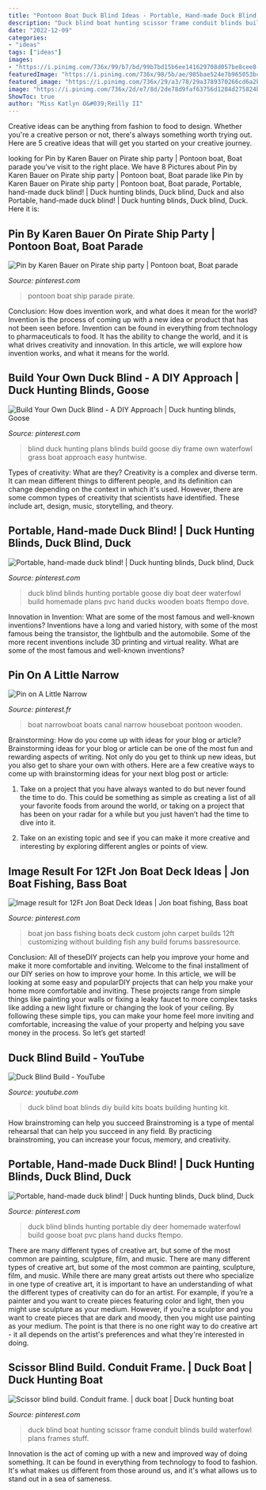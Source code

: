 ```yaml
---
title: "Pontoon Boat Duck Blind Ideas - Portable, Hand-made Duck Blind!"
description: "Duck blind boat hunting scissor frame conduit blinds build waterfowl plans frames stuff"
date: "2022-12-09"
categories:
- "ideas"
tags: ["ideas"]
images:
- "https://i.pinimg.com/736x/99/b7/bd/99b7bd15b6ee141629708d057be8cee8--narrowboat-small-boats.jpg"
featuredImage: "https://i.pinimg.com/736x/98/5b/ae/985bae524e7b965053bce17d3b55ba81--pirate.jpg"
featured_image: "https://i.pinimg.com/736x/29/a3/78/29a3789370266cd6a2bbe9d4201fa2d3.jpg"
image: "https://i.pinimg.com/736x/2d/e7/8d/2de78d9faf63756d1284d275824bd1b9--waterfowl-hunting-duck-hunting.jpg"
ShowToc: true
author: "Miss Katlyn O&#039;Reilly II"
---
```



Creative ideas can be anything from fashion to food to design. Whether you're a creative person or not, there's always something worth trying out. Here are 5 creative ideas that will get you started on your creative journey.

	

		
looking for Pin by Karen Bauer on Pirate ship party | Pontoon boat, Boat parade you've visit to the right place. We have 8 Pictures about Pin by Karen Bauer on Pirate ship party | Pontoon boat, Boat parade like Pin by Karen Bauer on Pirate ship party | Pontoon boat, Boat parade, Portable, hand-made duck blind! | Duck hunting blinds, Duck blind, Duck and also Portable, hand-made duck blind! | Duck hunting blinds, Duck blind, Duck. Here it is:
		
    
## Pin By Karen Bauer On Pirate Ship Party | Pontoon Boat, Boat Parade

<img loading=lazy src="https://i.pinimg.com/736x/98/5b/ae/985bae524e7b965053bce17d3b55ba81--pirate.jpg" onerror="this.onerror=null;this.src='https://tse4.mm.bing.net/th?id=OIP.O4Vyi4QRPNYjSgNla9hkSAHaFj&amp;pid=15.1';" alt="Pin by Karen Bauer on Pirate ship party | Pontoon boat, Boat parade">

_Source: pinterest.com_

>pontoon boat ship parade pirate. 

	

Conclusion: How does invention work, and what does it mean for the world?
Invention is the process of coming up with a new idea or product that has not been seen before. Invention can be found in everything from technology to pharmaceuticals to food. It has the ability to change the world, and it is what drives creativity and innovation. In this article, we will explore how invention works, and what it means for the world.

    
## Build Your Own Duck Blind - A DIY Approach | Duck Hunting Blinds, Goose

<img loading=lazy src="https://i.pinimg.com/originals/d3/86/ca/d386ca36793e51e6e6b8eb5d36294e2f.jpg" onerror="this.onerror=null;this.src='https://tse1.mm.bing.net/th?id=OIP.dZp2nURr0Mc0oPlNDdgHBwHaFj&amp;pid=15.1';" alt="Build Your Own Duck Blind - A DIY Approach | Duck hunting blinds, Goose">

_Source: pinterest.com_

>blind duck hunting plans blinds build goose diy frame own waterfowl grass boat approach easy huntwise. 

	

Types of creativity: What are they?
Creativity is a complex and diverse term. It can mean different things to different people, and its definition can change depending on the context in which it's used. However, there are some common types of creativity that scientists have identified. These include art, design, music, storytelling, and
theory.

    
## Portable, Hand-made Duck Blind! | Duck Hunting Blinds, Duck Blind, Duck

<img loading=lazy src="https://i.pinimg.com/736x/2d/e7/8d/2de78d9faf63756d1284d275824bd1b9--waterfowl-hunting-duck-hunting.jpg" onerror="this.onerror=null;this.src='https://tse2.mm.bing.net/th?id=OIP.RVbOdjWx9HbFsbpiCGx2IwHaFi&amp;pid=15.1';" alt="Portable, hand-made duck blind! | Duck hunting blinds, Duck blind, Duck">

_Source: pinterest.com_

>duck blind blinds hunting portable goose diy boat deer waterfowl build homemade plans pvc hand ducks wooden boats ftempo dove. 

	

Innovation in Invention: What are some of the most famous and well-known inventions?
Inventions have a long and varied history, with some of the most famous being the transistor, the lightbulb and the automobile. Some of the more recent inventions include 3D printing and virtual reality. What are some of the most famous and well-known inventions?

    
## Pin On A Little Narrow

<img loading=lazy src="https://i.pinimg.com/736x/99/b7/bd/99b7bd15b6ee141629708d057be8cee8--narrowboat-small-boats.jpg" onerror="this.onerror=null;this.src='https://tse1.mm.bing.net/th?id=OIP.iHU9SBj81I_915MlVGT4WAHaFj&amp;pid=15.1';" alt="Pin on A Little Narrow">

_Source: pinterest.fr_

>boat narrowboat boats canal narrow houseboat pontoon wooden. 

	

Brainstorming: How do you come up with ideas for your blog or article?
Brainstorming ideas for your blog or article can be one of the most fun and rewarding aspects of writing. Not only do you get to think up new ideas, but you also get to share your own with others. Here are a few creative ways to come up with brainstorming ideas for your next blog post or article:
1. Take on a project that you have always wanted to do but never found the time to do. This could be something as simple as creating a list of all your favorite foods from around the world, or taking on a project that has been on your radar for a while but you just haven’t had the time to dive into it.

2. Take on an existing topic and see if you can make it more creative and interesting by exploring different angles or points of view.

    
## Image Result For 12Ft Jon Boat Deck Ideas | Jon Boat Fishing, Bass Boat

<img loading=lazy src="https://i.pinimg.com/736x/29/a3/78/29a3789370266cd6a2bbe9d4201fa2d3.jpg" onerror="this.onerror=null;this.src='https://tse1.mm.bing.net/th?id=OIP.GwHiIcYYzvB_995Gs6Sb8wHaFj&amp;pid=15.1';" alt="Image result for 12Ft Jon Boat Deck Ideas | Jon boat fishing, Bass boat">

_Source: pinterest.com_

>boat jon bass fishing boats deck custom john carpet builds 12ft customizing without building fish any build forums bassresource. 

	

Conclusion: All of theseDIY projects can help you improve your home and make it more comfortable and inviting.
Welcome to the final installment of our DIY series on how to improve your home. In this article, we will be looking at some easy and popularDIY projects that can help you make your home more comfortable and inviting. These projects range from simple things like painting your walls or fixing a leaky faucet to more complex tasks like adding a new light fixture or changing the look of your ceiling. By following these simple tips, you can make your home feel more inviting and comfortable, increasing the value of your property and helping you save money in the process. So let’s get started!

    
## Duck Blind Build - YouTube

<img loading=lazy src="http://i.ytimg.com/vi/BrXzvXH8zwM/hqdefault.jpg" onerror="this.onerror=null;this.src='https://tse2.mm.bing.net/th?id=OIP.grtKsAEvCI3vuHNe26huSQHaFj&amp;pid=15.1';" alt="Duck Blind Build - YouTube">

_Source: youtube.com_

>duck blind boat blinds diy build kits boats building hunting kit. 

	

How brainstroming can help you succeed
Brainstroming is a type of mental rehearsal that can help you succeed in any field. By practicing brainstroming, you can increase your focus, memory, and creativity.

    
## Portable, Hand-made Duck Blind! | Duck Hunting Blinds, Duck Blind, Duck

<img loading=lazy src="https://i.pinimg.com/originals/2d/e7/8d/2de78d9faf63756d1284d275824bd1b9.jpg" onerror="this.onerror=null;this.src='https://tse3.mm.bing.net/th?id=OIP.z9WjcHSUlOSweRZA3zFDOAHaFj&amp;pid=15.1';" alt="Portable, hand-made duck blind! | Duck hunting blinds, Duck blind, Duck">

_Source: pinterest.com_

>duck blind blinds hunting portable diy deer homemade waterfowl build goose boat pvc plans hand ducks ftempo. 

	

There are many different types of creative art, but some of the most common are painting, sculpture, film, and music.
There are many different types of creative art, but some of the most common are painting, sculpture, film, and music. While there are many great artists out there who specialize in one type of creative art, it is important to have an understanding of what the different types of creativity can do for an artist. For example, if you’re a painter and you want to create pieces featuring color and light, then you might use sculpture as your medium. However, if you’re a sculptor and you want to create pieces that are dark and moody, then you might use painting as your medium. The point is that there is no one right way to do creative art - it all depends on the artist's preferences and what they're interested in doing.

    
## Scissor Blind Build. Conduit Frame. | Duck Boat | Duck Hunting Boat

<img loading=lazy src="https://i.pinimg.com/736x/fb/89/25/fb89250a621cb2613bb6ee34f7d244a6--duck-hunting-hunting-stuff.jpg?b=t" onerror="this.onerror=null;this.src='https://tse2.mm.bing.net/th?id=OIP.8N419GcATxNkPuYoVHMK9wAAAA&amp;pid=15.1';" alt="Scissor blind build. Conduit frame. | duck boat | Duck hunting boat">

_Source: pinterest.com_

>duck blind boat hunting scissor frame conduit blinds build waterfowl plans frames stuff. 

	

Innovation is the act of coming up with a new and improved way of doing something. It can be found in everything from technology to food to fashion. It's what makes us different from those around us, and it's what allows us to stand out in a sea of sameness.

